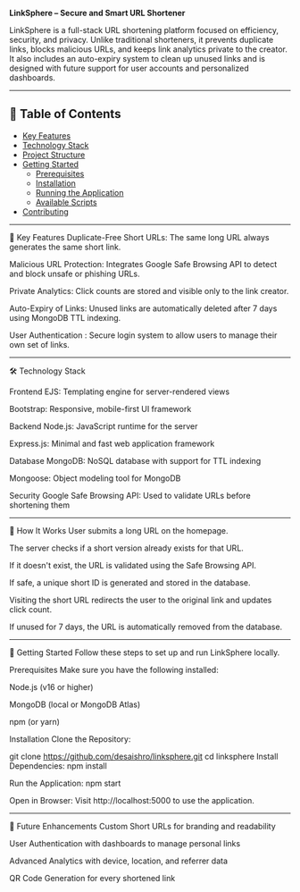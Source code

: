 **LinkSphere – Secure and Smart URL Shortener**

LinkSphere is a full-stack URL shortening platform focused on efficiency, security, and privacy. Unlike traditional shorteners, it prevents duplicate links, blocks malicious URLs, and keeps link analytics private to the creator. It also includes an auto-expiry system to clean up unused links and is designed with future support for user accounts and personalized dashboards.

---


## 📑 Table of Contents
- [Key Features](#key-features)
- [Technology Stack](#technology-stack)
- [Project Structure](#project-structure)
- [Getting Started](#getting-started)
  - [Prerequisites](#prerequisites)
  - [Installation](#installation)
  - [Running the Application](#running-the-application)
  - [Available Scripts](#available-scripts)
- [Contributing](#contributing)

---
🚀 Key Features
Duplicate-Free Short URLs: The same long URL always generates the same short link.

Malicious URL Protection: Integrates Google Safe Browsing API to detect and block unsafe or phishing URLs.

Private Analytics: Click counts are stored and visible only to the link creator.

Auto-Expiry of Links: Unused links are automatically deleted after 7 days using MongoDB TTL indexing.

User Authentication : Secure login system to allow users to manage their own set of links.

---

🛠️ Technology Stack

Frontend
EJS: Templating engine for server-rendered views

Bootstrap: Responsive, mobile-first UI framework

Backend
Node.js: JavaScript runtime for the server

Express.js: Minimal and fast web application framework

Database
MongoDB: NoSQL database with support for TTL indexing

Mongoose: Object modeling tool for MongoDB

Security
Google Safe Browsing API: Used to validate URLs before shortening them

---

📌 How It Works
User submits a long URL on the homepage.

The server checks if a short version already exists for that URL.

If it doesn't exist, the URL is validated using the Safe Browsing API.

If safe, a unique short ID is generated and stored in the database.

Visiting the short URL redirects the user to the original link and updates click count.

If unused for 7 days, the URL is automatically removed from the database.

---

🏁 Getting Started
Follow these steps to set up and run LinkSphere locally.

Prerequisites
Make sure you have the following installed:

Node.js (v16 or higher)

MongoDB (local or MongoDB Atlas)

npm (or yarn)

Installation
Clone the Repository:


git clone https://github.com/desaishro/linksphere.git
cd linksphere
Install Dependencies:
npm install

Run the Application:
npm start

Open in Browser:
Visit http://localhost:5000 to use the application.

---

🌱 Future Enhancements
Custom Short URLs for branding and readability

User Authentication with dashboards to manage personal links

Advanced Analytics with device, location, and referrer data

QR Code Generation for every shortened link
